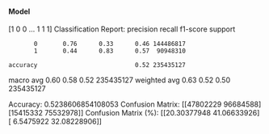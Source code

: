 #### Model
[1 0 0 ... 1 1 1]
Classification Report:
              precision    recall  f1-score   support

           0       0.76      0.33      0.46 144486817
           1       0.44      0.83      0.57  90948310

    accuracy                           0.52 235435127
   macro avg       0.60      0.58      0.52 235435127
weighted avg       0.63      0.52      0.50 235435127

Accuracy: 0.5238606854108053
Confusion Matrix:
[[47802229 96684588]
 [15415332 75532978]]
Confusion Matrix (%):
[[20.30377948 41.06633926]
 [ 6.5475922  32.08228906]]
